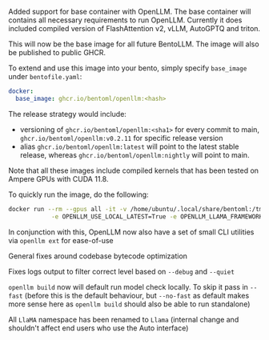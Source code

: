 Added support for base container with OpenLLM. The base container will contains all necessary requirements
to run OpenLLM. Currently it does included compiled version of FlashAttention v2, vLLM, AutoGPTQ and triton.

This will now be the base image for all future BentoLLM. The image will also be published to public GHCR.

To extend and use this image into your bento, simply specify ``base_image`` under ``bentofile.yaml``:

```yaml
docker:
  base_image: ghcr.io/bentoml/openllm:<hash>
```

The release strategy would include:
- versioning of ``ghcr.io/bentoml/openllm:<sha1>`` for every commit to main, ``ghcr.io/bentoml/openllm:v0.2.11`` for specific release version
- alias ``ghcr.io/bentoml/openllm:latest`` will point to the latest stable release, whereas ``ghcr.io/bentoml/openllm:nightly`` will point to main.

Note that all these images include compiled kernels that has been tested on Ampere GPUs with CUDA 11.8.

To quickly run the image, do the following:

```bash
docker run --rm --gpus all -it -v /home/ubuntu/.local/share/bentoml:/tmp/bentoml -e BENTOML_HOME=/tmp/bentoml \
            -e OPENLLM_USE_LOCAL_LATEST=True -e OPENLLM_LLAMA_FRAMEWORK=vllm ghcr.io/bentoml/openllm:2b5e96f90ad314f54e07b5b31e386e7d688d9bb2 start llama --model-id meta-llama/Llama-2-7b-chat-hf --workers-per-resource conserved --debug`
```

In conjunction with this, OpenLLM now also have a set of small CLI utilities via ``openllm ext`` for ease-of-use

General fixes around codebase bytecode optimization

Fixes logs output to filter correct level based on ``--debug`` and ``--quiet``

``openllm build`` now will default run model check locally. To skip it pass in ``--fast`` (before this is the default behaviour, but ``--no-fast`` as default makes more sense here as ``openllm build`` should also be able to run standalone)

All ``LlaMA`` namespace has been renamed to ``Llama`` (internal change and shouldn't affect end users who use the Auto interface)

